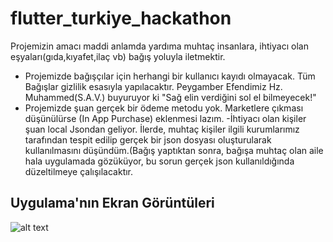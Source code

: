 # flutter_turkiye_hackathon

Projemizin amacı maddi anlamda yardıma muhtaç insanlara, ihtiyacı olan eşyaları(gıda,kıyafet,ilaç vb) bağış yoluyla iletmektir.
- Projemizde bağışçılar için herhangi bir kullanıcı kayıdı olmayacak. Tüm Bağışlar gizlilik esasıyla yapılacaktır. Peygamber Efendimiz Hz. Muhammed(S.A.V.) buyuruyor ki "Sağ elin verdiğini sol el bilmeyecek!"
- Projemizde şuan gerçek bir ödeme metodu yok. Marketlere çıkması düşünülürse (In App Purchase) eklenmesi lazım.
-İhtiyacı olan kişiler şuan local Jsondan geliyor. İlerde, muhtaç kişiler ilgili kurumlarımız tarafından tespit edilip gerçek bir json dosyası oluşturularak kullanılmasını düşündüm.(Bağış yaptıktan sonra, bağışa muhtaç olan aile hala uygulamada gözüküyor, bu sorun gerçek json kullanıldığında düzeltilmeye çalışılacaktır.

## Uygulama'nın Ekran Görüntüleri

![alt text](https://miro.medium.com/max/1000/1*ilC2Aqp5sZd1wi0CopD1Hw.png)
